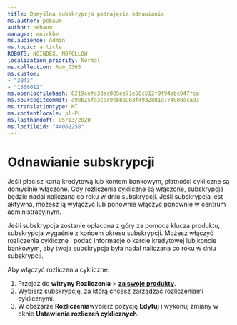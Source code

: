 ```yaml
---
title: Domyślna subskrypcja podnajęcia odnawiania
ms.author: pebaum
author: pebaum
manager: mnirkhe
ms.audience: Admin
ms.topic: article
ROBOTS: NOINDEX, NOFOLLOW
localization_priority: Normal
ms.collection: Adm_O365
ms.custom:
- "3043"
- "1500012"
ms.openlocfilehash: 8219cefc33ac085ee71e50c512f9f94abc047fca
ms.sourcegitcommit: a98b25fa3cac9ebba983f4932881d774880aca93
ms.translationtype: MT
ms.contentlocale: pl-PL
ms.lasthandoff: 05/13/2020
ms.locfileid: "44062258"
---
```

# <a name="renewing-your-subscription"></a>Odnawianie subskrypcji

Jeśli płacisz kartą kredytową lub kontem bankowym, płatności cykliczne są domyślnie włączone. Gdy rozliczenia cykliczne są włączone, subskrypcja będzie nadal naliczana co roku w dniu subskrypcji. Jeśli subskrypcja jest aktywna, możesz ją wyłączyć lub ponownie włączyć ponownie w centrum administracyjnym.

Jeśli subskrypcja zostanie opłacona z góry za pomocą klucza produktu, subskrypcja wygaśnie z końcem okresu subskrypcji. Możesz włączyć rozliczenia cykliczne i podać informacje o karcie kredytowej lub koncie bankowym, aby twoja subskrypcja była nadal naliczana co roku w dniu subskrypcji.

Aby włączyć rozliczenia cykliczne: 

1. Przejdź do **witryny Rozliczenia**  >  **[za swoje produkty](https://go.microsoft.com/fwlink/p/?linkid=842054)**.
2. Wybierz subskrypcję, za którą chcesz zarządzać rozliczeniami cyklicznymi.
3. W obszarze **Rozliczenia**wybierz pozycję **Edytuj** i wykonuj zmiany w oknie **Ustawienia rozliczeń cyklicznych.** 